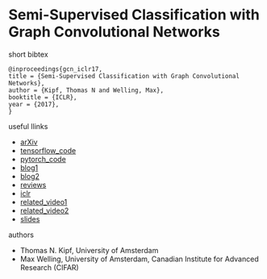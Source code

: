 #  Semi-Supervised Classification with Graph Convolutional Networks

short bibtex
```
@inproceedings{gcn_iclr17,
title = {Semi-Supervised Classification with Graph Convolutional Networks},
author = {Kipf, Thomas N and Welling, Max},
booktitle = {ICLR},
year = {2017},
}
```
useful llinks
- [arXiv](https://arxiv.org/abs/1609.02907)
- [tensorflow_code](https://github.com/tkipf/gcn)
- [pytorch_code](https://github.com/tkipf/pygcn)
- [blog1](https://tkipf.github.io/graph-convolutional-networks/)
- [blog2](http://www.inference.vc/how-powerful-are-graph-convolutions-review-of-kipf-welling-2016-2/)
- [reviews](https://openreview.net/forum?id=SJU4ayYgl)
- [iclr](https://openreview.net/pdf?id=SJU4ayYgl)
- [related_video1](https://www.youtube.com/watch?v=0_O8PdZBc5s)
- [related_video2](https://www.youtube.com/watch?v=0_O8PdZBc5s)
- [slides](http://deeploria.gforge.inria.fr/thomasTalk.pdf)

authors

- Thomas N. Kipf, University of Amsterdam
- Max Welling, University of Amsterdam, Canadian Institute for Advanced Research (CIFAR)
